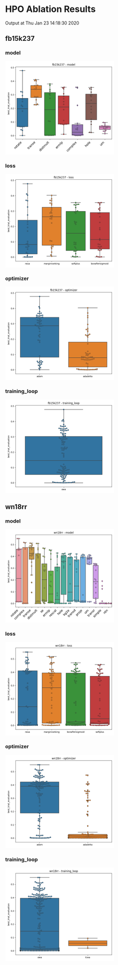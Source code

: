 # HPO Ablation Results

Output at Thu Jan 23 14:18:30 2020

## fb15k237

### model

<img src="fb15k237/model.png" alt="fb15k237 model" height="300" />

### loss

<img src="fb15k237/loss.png" alt="fb15k237 loss" height="300" />

### optimizer

<img src="fb15k237/optimizer.png" alt="fb15k237 optimizer" height="300" />

### training_loop

<img src="fb15k237/training_loop.png" alt="fb15k237 training_loop" height="300" />

## wn18rr

### model

<img src="wn18rr/model.png" alt="wn18rr model" height="300" />

### loss

<img src="wn18rr/loss.png" alt="wn18rr loss" height="300" />

### optimizer

<img src="wn18rr/optimizer.png" alt="wn18rr optimizer" height="300" />

### training_loop

<img src="wn18rr/training_loop.png" alt="wn18rr training_loop" height="300" />


